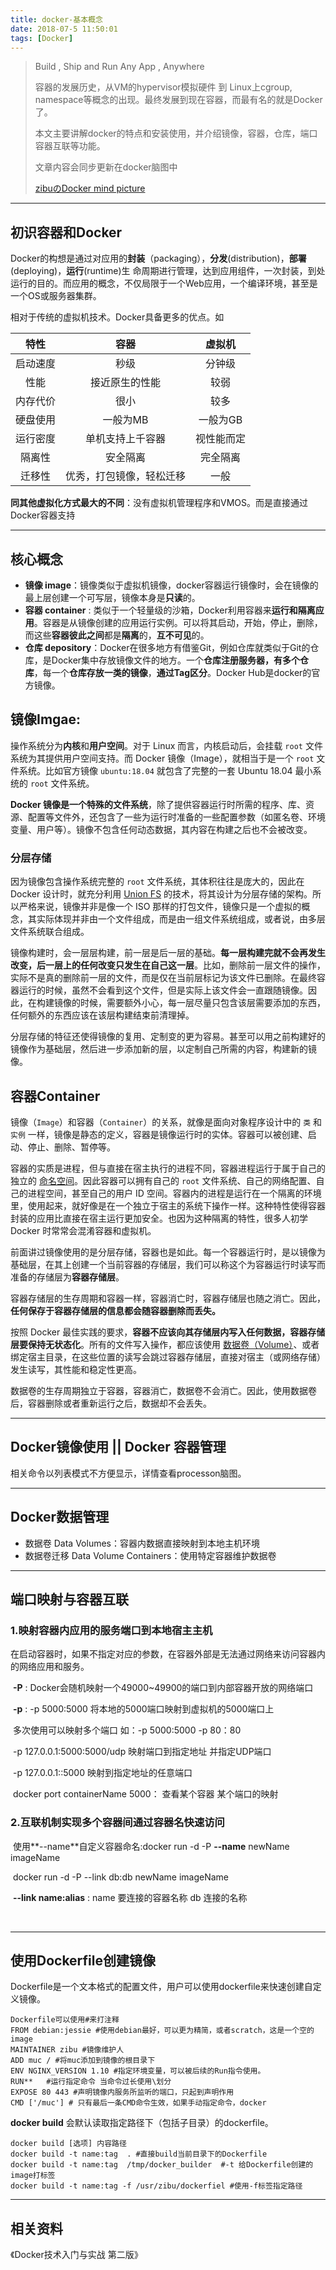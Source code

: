 ```yaml
---
title: docker-基本概念
date: 2018-07-5 11:50:01
tags: [Docker]
---
```


> Build , Ship and Run Any App , Anywhere
>
> 容器的发展历史，从VM的hypervisor模拟硬件 到 Linux上cgroup, namespace等概念的出现。最终发展到现在容器，而最有名的就是Docker了。
>
> 本文主要讲解docker的特点和安装使用，并介绍镜像，容器，仓库，端口容器互联等功能。
>
> 文章内容会同步更新在docker脑图中
>
> [zibuのDocker mind picture](https://www.processon.com/view/link/5b3db86de4b0ade3e26d6e7f)

<!-- more -->

------



## 初识容器和Docker

Docker的构想是通过对应用的**封装**（packaging），**分发**(distribution)，**部署**(deploying)，**运行**(runtime)生	命周期进行管理，达到应用组件，一次封装，到处运行的目的。而应用的概念，不仅局限于一个Web应用，一个编译环境，甚至是一个OS或服务器集群。

相对于传统的虚拟机技术。Docker具备更多的优点。如

|   特性   |           容器           |   虚拟机   |
| :------: | :----------------------: | :--------: |
| 启动速度 |           秒级           |   分钟级   |
|   性能   |      接近原生的性能      |    较弱    |
| 内存代价 |           很小           |    较多    |
| 硬盘使用 |         一般为MB         |  一般为GB  |
| 运行密度 |     单机支持上千容器     | 视性能而定 |
|  隔离性  |         安全隔离         |  完全隔离  |
|  迁移性  | 优秀，打包镜像，轻松迁移 |    一般    |

**同其他虚拟化方式最大的不同**：没有虚拟机管理程序和VMOS。而是直接通过Docker容器支持



------



## 核心概念

* **镜像 image**：镜像类似于虚拟机镜像，docker容器运行镜像时，会在镜像的最上层创建一个可写层，镜像本身是**只读**的。
* **容器 container** : 类似于一个轻量级的沙箱，Docker利用容器来**运行和隔离应用**。容器是从镜像创建的应用运行实例。可以将其启动，开始，停止，删除，而这些**容器彼此之间**都是**隔离**的，**互不可见**的。
* **仓库 depository**：Docker在很多地方有借鉴Git，例如仓库就类似于Git的仓库，是Docker集中存放镜像文件的地方。一个**仓库注册服务器，有多个仓库**，每一个**仓库存放一类的镜像**，**通过Tag区分**。Docker Hub是docker的官方镜像。



## 镜像Imgae:

操作系统分为**内核**和**用户空间**。对于 Linux 而言，内核启动后，会挂载 `root` 文件系统为其提供用户空间支持。而 Docker 镜像（Image），就相当于是一个 `root` 文件系统。比如官方镜像 `ubuntu:18.04` 就包含了完整的一套 Ubuntu 18.04 最小系统的 `root` 文件系统。

**Docker 镜像是一个特殊的文件系统**，除了提供容器运行时所需的程序、库、资源、配置等文件外，还包含了一些为运行时准备的一些配置参数（如匿名卷、环境变量、用户等）。镜像不包含任何动态数据，其内容在构建之后也不会被改变。

### 分层存储

因为镜像包含操作系统完整的 `root` 文件系统，其体积往往是庞大的，因此在 Docker 设计时，就充分利用 [Union FS](https://en.wikipedia.org/wiki/Union_mount) 的技术，将其设计为分层存储的架构。所以严格来说，镜像并非是像一个 ISO 那样的打包文件，镜像只是一个虚拟的概念，其实际体现并非由一个文件组成，而是由一组文件系统组成，或者说，由多层文件系统联合组成。

镜像构建时，会一层层构建，前一层是后一层的基础。**每一层构建完就不会再发生改变，后一层上的任何改变只发生在自己这一层**。比如，删除前一层文件的操作，实际不是真的删除前一层的文件，而是仅在当前层标记为该文件已删除。在最终容器运行的时候，虽然不会看到这个文件，但是实际上该文件会一直跟随镜像。因此，在构建镜像的时候，需要额外小心，每一层尽量只包含该层需要添加的东西，任何额外的东西应该在该层构建结束前清理掉。

分层存储的特征还使得镜像的复用、定制变的更为容易。甚至可以用之前构建好的镜像作为基础层，然后进一步添加新的层，以定制自己所需的内容，构建新的镜像。



## 容器Container

镜像（`Image`）和容器（`Container`）的关系，就像是面向对象程序设计中的 `类` 和 `实例` 一样，镜像是静态的定义，容器是镜像运行时的实体。容器可以被创建、启动、停止、删除、暂停等。

容器的实质是进程，但与直接在宿主执行的进程不同，容器进程运行于属于自己的独立的 [命名空间](https://en.wikipedia.org/wiki/Linux_namespaces)。因此容器可以拥有自己的 `root` 文件系统、自己的网络配置、自己的进程空间，甚至自己的用户 ID 空间。容器内的进程是运行在一个隔离的环境里，使用起来，就好像是在一个独立于宿主的系统下操作一样。这种特性使得容器封装的应用比直接在宿主运行更加安全。也因为这种隔离的特性，很多人初学 Docker 时常常会混淆容器和虚拟机。

前面讲过镜像使用的是分层存储，容器也是如此。每一个容器运行时，是以镜像为基础层，在其上创建一个当前容器的存储层，我们可以称这个为容器运行时读写而准备的存储层为**容器存储层**。

容器存储层的生存周期和容器一样，容器消亡时，容器存储层也随之消亡。因此，**任何保存于容器存储层的信息都会随容器删除而丢失。**

按照 Docker 最佳实践的要求，**容器不应该向其存储层内写入任何数据，容器存储层要保持无状态化**。所有的文件写入操作，都应该使用 [数据卷（Volume）](https://yeasy.gitbooks.io/docker_practice/data_management/volume.html)、或者绑定宿主目录，在这些位置的读写会跳过容器存储层，直接对宿主（或网络存储）发生读写，其性能和稳定性更高。

数据卷的生存周期独立于容器，容器消亡，数据卷不会消亡。因此，使用数据卷后，容器删除或者重新运行之后，数据却不会丢失。

***



## Docker镜像使用 || Docker 容器管理 

 相关命令以列表模式不方便显示，详情查看processon脑图。



***

## Docker数据管理

* 数据卷 Data Volumes：容器内数据直接映射到本地主机环境
* 数据卷迁移 Data Volume Containers：使用特定容器维护数据卷



***



## 端口映射与容器互联

### 1.映射容器内应用的服务端口到本地宿主主机

​	在启动容器时，如果不指定对应的参数，在容器外部是无法通过网络来访问容器内的网络应用和服务。	

​	**-P** : Docker会随机映射一个49000~49900的端口到内部容器开放的网络端口

​	**-p** : -p 5000:5000 将本地的5000端口映射到虚拟机的5000端口上

​		多次使用可以映射多个端口 如：-p 5000:5000 -p 80：80

​		-p 127.0.0.1:5000:5000/udp 映射端口到指定地址 并指定UDP端口

​		-p 127.0.0.1::5000 映射到指定地址的任意端口

​		docker port containerName 5000： 查看某个容器 某个端口的映射

### 2.互联机制实现多个容器间通过容器名快速访问

​	使用**--name**自定义容器命名:docker run -d -P **--name** newName imageName

​	docker run -d -P --link db:db newName imageName 

​	**--link name:alias**  : name 要连接的容器名称 db 连接的名称

​	

***



## 使用Dockerfile创建镜像

Dockerfile是一个文本格式的配置文件，用户可以使用dockerfile来快速创建自定义镜像。

```docker
Dockerfile可以使用#来打注释
FROM debian:jessie #使用debian最好，可以更为精简，或者scratch，这是一个空的image
MAINTAINER zibu #镜像维护人
ADD muc / #将muc添加到镜像的根目录下
ENV NGINX_VERSION 1.10 #指定环境变量，可以被后续的Run指令使用。
RUN**	#运行指定命令 当命令过长使用\划分
EXPOSE 80 443 #声明镜像内服务所监听的端口，只起到声明作用
CMD ['/muc'] # 只有最后一条CMD命令生效，如果手动指定命令，docker
```

**docker build** 会默认读取指定路径下（包括子目录）的dockerfile。

```docker
docker build [选项] 内容路径
docker build -t name:tag  . #直接build当前目录下的Dockerfile
docker build -t name:tag  /tmp/docker_builder  #-t 给Dockerfile创建的image打标签
docker build -t name:tag -f /usr/zibu/dockerfiel #使用-f标签指定路径
```



***

## 相关资料

《Docker技术入门与实战 第二版》